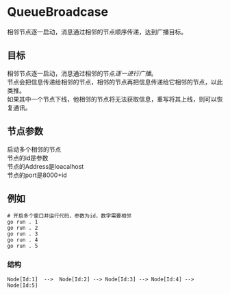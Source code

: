 # QueueBroadcase


相邻节点逐一启动，消息通过相邻的节点顺序传递，达到广播目标。

## 目标
相邻节点逐一启动，消息通过相邻的节点*逐一进行广播*。    
节点会把信息传递给相邻的节点，相邻的节点再把信息传递给它相邻的节点，以此类推。    
如果其中一个节点下线，他相邻的节点将无法获取信息，重写将其上线，则可以恢复通讯。   

    
## 节点参数
启动多个相邻的节点    
节点的id是参数   
节点的Address是loacalhost   
节点的port是8000+id    


## 例如
```
# 开启多个窗口并运行代码，参数为id，数字需要相邻
go run . 1
go run . 2
go run . 3
go run . 4
go run . 5
```
### 结构
    Node[Id:1]  -->  Node[Id:2] --> Node[Id:3] --> Node[Id:4] --> Node[Id:5]

